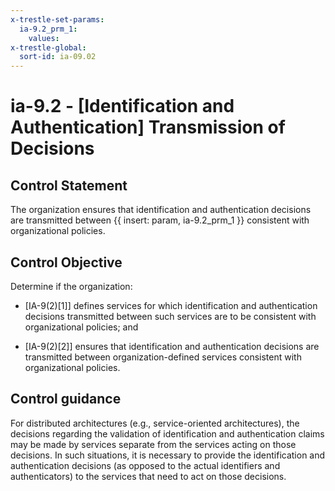 ```yaml
---
x-trestle-set-params:
  ia-9.2_prm_1:
    values:
x-trestle-global:
  sort-id: ia-09.02
---
```


# ia-9.2 - \[Identification and Authentication\] Transmission of Decisions

## Control Statement

The organization ensures that identification and authentication decisions are transmitted between {{ insert: param, ia-9.2_prm_1 }} consistent with organizational policies.

## Control Objective

Determine if the organization:

- \[IA-9(2)[1]\] defines services for which identification and authentication decisions transmitted between such services are to be consistent with organizational policies; and

- \[IA-9(2)[2]\] ensures that identification and authentication decisions are transmitted between organization-defined services consistent with organizational policies.

## Control guidance

For distributed architectures (e.g., service-oriented architectures), the decisions regarding the validation of identification and authentication claims may be made by services separate from the services acting on those decisions. In such situations, it is necessary to provide the identification and authentication decisions (as opposed to the actual identifiers and authenticators) to the services that need to act on those decisions.
